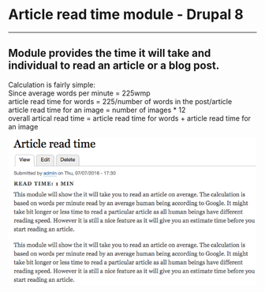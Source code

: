 # Article read time module - Drupal 8
***
Module provides the time it will take and individual to read an article or a blog post.
---

Calculation is fairly simple: <br>
Since average words per minute = 225wmp<br>
article read time for words = 225/number of words in the post/article<br>
article read time for an image = number of images * 12<br>
overall artical read time = article read time for words + article read time for an image

![alt text](https://github.com/dnaport22/article-read-time-drupal8/blob/master/test.png "Article read time test")
